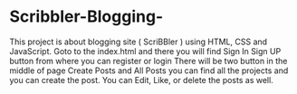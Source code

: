 # Scribbler-Blogging-
This project is about blogging site ( ScriBBler ) using HTML, CSS and JavaScript.
Goto to the index.html and there you will find 
Sign In Sign UP button from where you can register or login
There will be two button in the middle of page Create Posts and All Posts you can find all the projects and you can create the post.
You can Edit, Like, or delete the posts as well.
